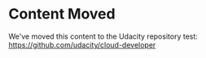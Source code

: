 # Content Moved

We've moved this content to the Udacity repository test:
https://github.com/udacity/cloud-developer
